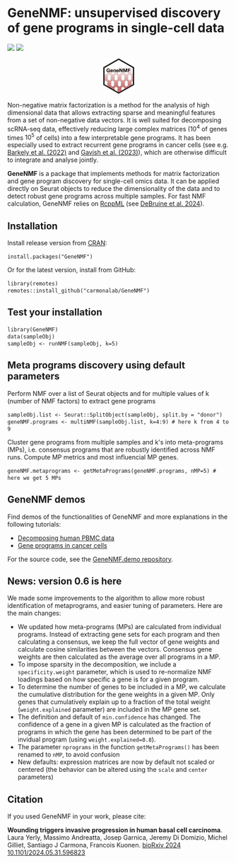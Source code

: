 # GeneNMF: unsupervised discovery of gene programs in single-cell data

[![](https://cranlogs.r-pkg.org/badges/GeneNMF)](https://cran.r-project.org/package=GeneNMF)
[![](https://cranlogs.r-pkg.org/badges/grand-total/GeneNMF)](https://cran.r-project.org/package=GeneNMF)


<p align="center">
  <img height="80" src="inst/RSticker_GeneNMF.png">
</p>

Non-negative matrix factorization is a method for the analysis of high dimensional data that allows extracting sparse and meaningful features from a set of non-negative data vectors. It is well suited for decomposing scRNA-seq data, effectively reducing large complex matrices ($10^4$ of genes times $10^5$ of cells) into a few interpretable gene programs. It has been especially used to extract recurrent gene programs in cancer cells (see e.g. [Barkely et al. (2022)](https://www.nature.com/articles/s41588-022-01141-9) and [Gavish et al. (2023)](https://www.nature.com/articles/s41586-023-06130-4)), which are otherwise difficult to integrate and analyse jointly.

**GeneNMF** is a package that implements methods for matrix factorization and gene program discovery for single-cell omics data. It can be applied directly on Seurat objects to reduce the dimensionality of the data and to detect robust gene programs across multiple samples. For fast NMF calculation, GeneNMF relies on [RcppML](https://github.com/zdebruine/RcppML) (see [DeBruine et al. 2024](https://www.biorxiv.org/content/10.1101/2021.09.01.458620v2.full)).

## Installation
Install release version from [CRAN](https://CRAN.R-project.org/package=GeneNMF):
```{r}
install.packages("GeneNMF")
```
Or for the latest version, install from GitHub:
```{r}
library(remotes)
remotes::install_github("carmonalab/GeneNMF")
```

## Test your installation
```{r}
library(GeneNMF)
data(sampleObj)
sampleObj <- runNMF(sampleObj, k=5)
```

## Meta programs discovery using default parameters

Perform NMF over a list of Seurat objects and for multiple values of k (number of NMF factors) to extract gene programs
```{r}
sampleObj.list <- Seurat::SplitObject(sampleObj, split.by = "donor")
geneNMF.programs <- multiNMF(sampleObj.list, k=4:9) # here k from 4 to 9
```
Cluster gene programs from multiple samples and k's into meta-programs (MPs), i.e. consensus programs that are robustly identified across NMF runs. Compute MP metrics and most influencial MP genes.
```{r}
geneNMF.metaprograms <- getMetaPrograms(geneNMF.programs, nMP=5) # here we get 5 MPs
```

## GeneNMF demos
Find demos of the functionalities of GeneNMF and more explanations in the following tutorials:

* [Decomposing human PBMC data](https://carmonalab.github.io/GeneNMF.demo/NMF_demo_PBMC.html)
* [Gene programs in cancer cells](https://carmonalab.github.io/GeneNMF.demo/NMF_demo_cancercells.html)

For the source code, see the [GeneNMF.demo repository](https://github.com/carmonalab/GeneNMF.demo).

## News: version 0.6 is here

We made some improvements to the algorithm to allow more robust identification of metaprograms, and easier tuning of parameters. Here are the main changes:
* We updated how meta-programs (MPs) are calculated from individual programs. Instead of extracting gene sets for each program and then calculating a consensus, we keep the full vector of gene weights and calculate cosine similarities between the vectors. Consensus gene weights are then calculated as the average over all programs in a MP. 
* To impose sparsity in the decomposition, we include a `specificity.weight` parameter, which is used to re-normalize NMF loadings based on how specific a gene is for a given program. 
* To determine the number of genes to be included in a MP, we calculate the cumulative distribution for the gene weights in a given MP. Only genes that cumulatively explain up to a fraction of the total weight (`weight.explained` parameter) are included in the MP gene set.
* The definition and default of `min.confidence` has changed. The confidence of a gene in a given MP is calculated as the fraction of programs in which the gene has been determined to be part of the invidual program (using `weight.explained=0.8`).
* The parameter `nprograms` in the function `getMetaPrograms()` has been renamed to `nMP`, to avoid confusion
* New defaults: expression matrices are now by default not scaled or centered (the behavior can be altered using the `scale` and `center` parameters)

## Citation

If you used GeneNMF in your work, please cite:

**Wounding triggers invasive progression in human basal cell carcinoma**. Laura Yerly, Massimo Andreatta, Josep Garnica, Jeremy Di Domizio, Michel Gilliet, Santiago J Carmona, Francois Kuonen. [bioRxiv 2024 10.1101/2024.05.31.596823](https://doi.org/10.1101/2024.05.31.596823)

